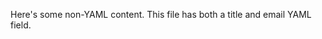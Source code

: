 <!--
title: there's a title here
email: email@email.com
-->

Here's some non-YAML content. This file has both a title and email YAML field.
